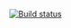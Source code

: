 [![Build status](https://ci.appveyor.com/api/projects/status/sddtyopqs58m08if?svg=true)](https://ci.appveyor.com/project/dianaverevkina/regexp-nicknames)